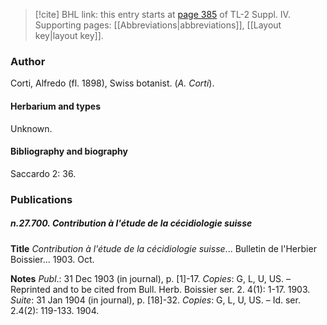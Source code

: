 > [!cite] BHL link: this entry starts at [page 385](https://www.biodiversitylibrary.org/item/103860#page/395/mode/1up) of TL-2 Suppl. IV.
> Supporting pages: [[Abbreviations|abbreviations]], [[Layout key|layout key]].

### Author

Corti, Alfredo (fl. 1898), Swiss botanist. (*A. Corti*).

#### Herbarium and types

Unknown.

#### Bibliography and biography

Saccardo 2: 36.

### Publications

##### n.27.700. Contribution à l'étude de la cécidiologie suisse

**Title**
*Contribution à l'étude de la cécidiologie suisse*... Bulletin de l'Herbier Boissier... 1903. Oct.

**Notes**
*Publ*.: 31 Dec 1903 (in journal), p. \[1\]-17. *Copies*: G, L, U, US. – Reprinted and to be cited from Bull. Herb. Boissier ser. 2. 4(1): 1-17. 1903.
*Suite*: 31 Jan 1904 (in journal), p. \[18\]-32. *Copies*: G, L, U, US. – Id. ser. 2.4(2): 119-133. 1904.

